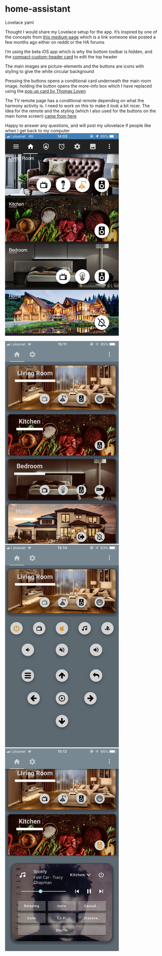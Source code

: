 # home-assistant
Lovelace yaml

Thought I would share my Lovelace setup for the app. It’s inspired by one of the concepts from [this medium page](https://medium.muz.li/30-inspiring-examples-of-smart-home-app-617311d96303) which is a link someone else posted a few months ago either on reddit or the HA forums

I’m using the beta iOS app which is why the bottom toolbar is hidden, and the [compact-custom-header card](https://github.com/maykar/compact-custom-header) to edit the top header

The main images are picture-elements and the buttons are icons with styling to give the white circular background

Pressing the buttons opens a conditional card underneath the main room image, holding the button opens the more-info box which I have replaced using the [pop up card by Thomas Loven](https://community.home-assistant.io/t/my-lovelace-plugins/70726/238)

The TV remote page has a conditional remote depending on what the harmony activity is. I need to work on this to make it look a bit nicer. The idea for the remote and the styling (which I also used for the buttons on the main home screen) [came from here](https://community.home-assistant.io/t/context-aware-harmony-remote-setup/106057)

Happy to answer any questions, and will post my uilovelace if people like when I get back to my computer
<img src="/screenshots/home.png" width="375" height="667">

<img src="/sc1.jpeg" width="375" height="667">

<img src="/sc2.jpeg" width="375" height="667">

<img src="/sc3.jpeg" width="375" height="667">
